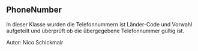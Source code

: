 ## PhoneNumber

In dieser Klasse wurden die Telefonnummern ist Länder-Code und Vorwahl aufgeteilt
und überprüft ob die übergegebene Telefonnummer gültig ist.

Autor: Nico Schickmair

